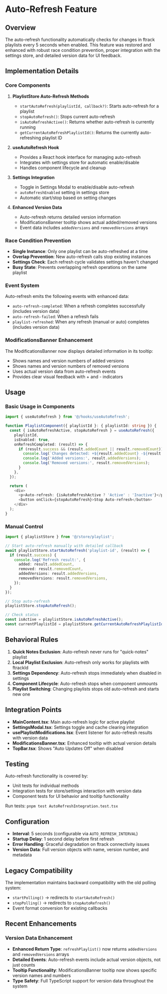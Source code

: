 # Auto-Refresh Feature

## Overview

The auto-refresh functionality automatically checks for changes in ftrack playlists every 5 seconds when enabled. This feature was restored and enhanced with robust race condition prevention, proper integration with the settings store, and detailed version data for UI feedback.

## Implementation Details

### Core Components

1. **PlaylistStore Auto-Refresh Methods**
   - `startAutoRefresh(playlistId, callback?)`: Starts auto-refresh for a playlist
   - `stopAutoRefresh()`: Stops current auto-refresh
   - `isAutoRefreshActive()`: Returns whether auto-refresh is currently running
   - `getCurrentAutoRefreshPlaylistId()`: Returns the currently auto-refreshing playlist ID

2. **useAutoRefresh Hook**
   - Provides a React hook interface for managing auto-refresh
   - Integrates with settings store for automatic enable/disable
   - Handles component lifecycle and cleanup

3. **Settings Integration**
   - Toggle in Settings Modal to enable/disable auto-refresh
   - `autoRefreshEnabled` setting in settings store
   - Automatic start/stop based on setting changes

4. **Enhanced Version Data**
   - Auto-refresh returns detailed version information
   - ModificationsBanner tooltip shows actual added/removed versions
   - Event data includes `addedVersions` and `removedVersions` arrays

### Race Condition Prevention

- **Single Instance**: Only one playlist can be auto-refreshed at a time
- **Overlap Prevention**: New auto-refresh calls stop existing instances
- **Settings Check**: Each refresh cycle validates settings haven't changed
- **Busy State**: Prevents overlapping refresh operations on the same playlist

### Event System

Auto-refresh emits the following events with enhanced data:
- `auto-refresh-completed`: When a refresh completes successfully (includes version data)
- `auto-refresh-failed`: When a refresh fails
- `playlist-refreshed`: When any refresh (manual or auto) completes (includes version data)

### ModificationsBanner Enhancement

The ModificationsBanner now displays detailed information in its tooltip:
- Shows names and version numbers of added versions
- Shows names and version numbers of removed versions
- Uses actual version data from auto-refresh events
- Provides clear visual feedback with + and - indicators

## Usage

### Basic Usage in Components

```typescript
import { useAutoRefresh } from '@/hooks/useAutoRefresh';

function PlaylistComponent({ playlistId }: { playlistId: string }) {
  const { isAutoRefreshActive, stopAutoRefresh } = useAutoRefresh({
    playlistId,
    isEnabled: true,
    onRefreshCompleted: (result) => {
      if (result.success && (result.addedCount || result.removedCount)) {
        console.log(`Changes detected: +${result.addedCount} -${result.removedCount}`);
        console.log('Added versions:', result.addedVersions);
        console.log('Removed versions:', result.removedVersions);
      }
    },
  });

  return (
    <div>
      <p>Auto-refresh: {isAutoRefreshActive ? 'Active' : 'Inactive'}</p>
      <button onClick={stopAutoRefresh}>Stop Auto-refresh</button>
    </div>
  );
}
```

### Manual Control

```typescript
import { playlistStore } from '@/store/playlist';

// Start auto-refresh manually with detailed callback
await playlistStore.startAutoRefresh('playlist-id', (result) => {
  if (result.success) {
    console.log('Refresh result:', {
      added: result.addedCount,
      removed: result.removedCount,
      addedVersions: result.addedVersions,
      removedVersions: result.removedVersions,
    });
  }
});

// Stop auto-refresh
playlistStore.stopAutoRefresh();

// Check status
const isActive = playlistStore.isAutoRefreshActive();
const currentPlaylistId = playlistStore.getCurrentAutoRefreshPlaylistId();
```

## Behavioral Rules

1. **Quick Notes Exclusion**: Auto-refresh never runs for "quick-notes" playlist
2. **Local Playlist Exclusion**: Auto-refresh only works for playlists with ftrackId
3. **Settings Dependency**: Auto-refresh stops immediately when disabled in settings
4. **Component Lifecycle**: Auto-refresh stops when component unmounts
5. **Playlist Switching**: Changing playlists stops old auto-refresh and starts new one

## Integration Points

- **MainContent.tsx**: Main auto-refresh logic for active playlist
- **SettingsModal.tsx**: Settings toggle and cache clearing integration
- **usePlaylistModifications.tsx**: Event listener for auto-refresh results with version data
- **ModificationsBanner.tsx**: Enhanced tooltip with actual version details
- **TopBar.tsx**: Shows "Auto Updates Off" when disabled

## Testing

Auto-refresh functionality is covered by:
- Unit tests for individual methods
- Integration tests for store/settings interaction with version data
- Component tests for UI behavior and tooltip functionality

Run tests: `pnpm test AutoRefreshIntegration.test.tsx`

## Configuration

- **Interval**: 5 seconds (configurable via `AUTO_REFRESH_INTERVAL`)
- **Startup Delay**: 1 second delay before first refresh
- **Error Handling**: Graceful degradation on ftrack connectivity issues
- **Version Data**: Full version objects with name, version number, and metadata

## Legacy Compatibility

The implementation maintains backward compatibility with the old polling system:
- `startPolling()` → redirects to `startAutoRefresh()`
- `stopPolling()` → redirects to `stopAutoRefresh()`
- Event format conversion for existing callbacks

## Recent Enhancements

### Version Data Enhancement
- **Enhanced Return Type**: `refreshPlaylist()` now returns `addedVersions` and `removedVersions` arrays
- **Detailed Events**: Auto-refresh events include actual version objects, not just counts
- **Tooltip Functionality**: ModificationsBanner tooltip now shows specific version names and numbers
- **Type Safety**: Full TypeScript support for version data throughout the system 